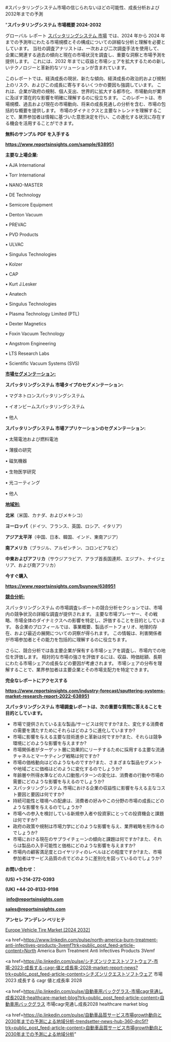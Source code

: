 #スパッタリングシステム市場の信じられないほどの可能性、成長分析および2032年までの予測

"<strong>スパッタリングシステム 市場概要 2024-2032</strong>

グローバル レポート <a href=https://www.reportsinsights.com/sample/638951>スパッタリングシステム 市場</a> では、2024 年から 2024 年までの予測年にわたる市場規模とその構成についての詳細な分析と理解を必要としています。 当社の調査アナリストは、一次および二次調査手法を使用して、企業に関連する過去の傾向と現在の市場状況を調査し、重要な洞察と市場予測を提供します。 これには、2032 年までに収益と市場シェアを拡大​​するための新しいテクノロジーと革新的なソリューションが含まれています。

このレポートでは、経済成長の現状、新たな傾向、経済成長の政治的および規制上のリスク、およびこの成長に寄与するいくつかの要因も強調しています。 これは、企業が政府の規制、個人支出、世界的に拡大する都市化、市場動向が業界に及ぼす潜在的な影響を明確に理解するのに役立ちます。 このレポートは、市場規模、過去および現在の市場動向、将来の成長見通しの分析を含む、市場の包括的な概要を提供します。 市場のダイナミクスと主要なトレンドを理解することで、業界参加者は情報に基づいた意思決定を行い、この進化する状況に存在する機会を活用することができます。

<strong><b>無料のサンプル PDF を入手する</b></strong>

<a href=https://www.reportsinsights.com/sample/638951><strong><u>https://www.reportsinsights.com/sample/638951</u></strong></a>

<strong>主要な上場企業:</strong>

• AJA International

• Torr International

• NANO-MASTER

• DE Technology

• Semicore Equipment

• Denton Vacuum

• PREVAC

• PVD Products

• ULVAC

• Singulus Technologies

• Kolzer

• CAP

• Kurt J.Lesker

• Anatech

• Singulus Technologies

• Plasma Technology Limited (PTL)

• Dexter Magnetics

• Foxin Vacuum Technology

• Angstrom Engineering

• LTS Research Labs

• Scientific Vacuum Systems (SVS)

<strong><u>市場セグメンテーション</u></strong><strong><u>:</u></strong>

<strong>スパッタリングシステム 市場タイプのセグメンテーション:</strong>

• マグネトロンスパッタリングシステム

• イオンビームスパッタリングシステム

• 他人

<strong>スパッタリングシステム 市場アプリケーションのセグメンテーション:</strong>

• 太陽電池および燃料電池

• 薄膜の研究

• 磁気機器

• 生物医学研究

• 光コーティング

• 他人

<strong><u>地域別</u></strong><strong><u>:</u></strong>

<strong>北米</strong>（米国、カナダ、およびメキシコ）

<strong>ヨーロッパ</strong>（ドイツ、フランス、英国、ロシア、イタリア）

<strong>アジア太平洋</strong>（中国、日本、韓国、インド、東南アジア）

<strong>南アメリカ</strong>（ブラジル、アルゼンチン、コロンビアなど）

<strong>中東およびアフリカ</strong>（サウジアラビア、アラブ首長国連邦、エジプト、ナイジェリア、および南アフリカ）

<strong>今すぐ購入</strong>

<a href=https://www.reportsinsights.com/buynow/638951><strong><u>https://www.reportsinsights.com/buynow/638951</u></strong></a>

<strong><u>競合分析:</u></strong>

スパッタリングシステム の市場調査レポートの競合分析セクションでは、市場内の競争状況の詳細な調査が提供されます。 主要な市場プレーヤー、その戦略、市場全体のダイナミクスへの影響を特定し、評価することを目的としています。 各企業のプロフィールでは、事業概要、製品ポートフォリオ、地理的存在、および最近の展開についての洞察が得られます。 この情報は、利害関係者が市場参加者とその能力を包括的に理解するのに役立ちます。

さらに、競合分析では各主要企業が保有する市場シェアを調査し、市場内での地位を評価します。 相対的な市場の強さを評価するには、収益、時価総額、長期にわたる市場シェアの成長などの要因が考慮されます。 市場シェアの分布を理解することで、業界参加者は主要企業とその市場支配力を特定できます。

<strong>完全なレポートにアクセスする</strong>

<a href=https://www.reportsinsights.com/industry-forecast/sputtering-systems-market-research-report-2022-638951><strong><u><b>https://www.reportsinsights.com/industry-forecast/sputtering-systems-market-research-report-2022-638951</b></u></strong></a>

<strong><b>スパッタリングシステム 市場調査レポートは、次の重要な質問に答えることを目的としています。</b></strong>
<ul>
  <li>市場で提供されている主な製品/サービスは何ですか?また、変化する消費者の需要を満たすためにそれらはどのように進化していますか?</li>
  <li>市場に影響を与える主要な技術進歩と革新は何ですか?また、それらは競争環境にどのような影響を与えますか?</li>
  <li>市場関係者がターゲット層に効果的にリーチするために採用する主要な流通チャネルとマーケティング戦略は何ですか?</li>
  <li>市場の価格動向はどのようなものですか?また、さまざまな製品セグメントや地域ごとに価格はどのように変化するのでしょうか?</li>
  <li>年齢層や所得水準などの人口動態パターンの変化は、消費者の行動や市場の需要にどのような影響を与えるのでしょうか?</li>
  <li>スパッタリングシステム 市場における企業の収益性に影響を与える主なコスト要因と要因は何ですか?</li>
  <li>持続可能性と環境への配慮は、消費者の好みやこの分野の市場の成長にどのような影響を与えるのでしょうか?</li>
  <li>市場への参入を検討している新規参入者や投資家にとっての投資機会と課題は何ですか?</li>
  <li>政府の政策や規制は市場力学にどのような影響を与え、業界戦略を形作るのでしょうか?</li>
  <li>市場における現在のサプライチェーンの傾向と課題は何ですか?また、それらは製品の入手可能性と価格にどのような影響を与えますか?</li>
  <li>市場内の顧客満足度とロイヤリティのレベルはどの程度ですか?また、市場参加者はサービス品質の点でどのように差別化を図っているのでしょうか?</li>
</ul>
<strong>お問い合わせ：</strong>

<strong>(US) +1-214-272-0393</strong>

<strong>(UK) +44-20-8133-9198</strong>

<strong> </strong><a href=info@reportsinsights.com><strong><u>info@reportsinsights.com</u></strong></a>

<a href=sales@reportsinsights.com><strong><u>sales@reportsinsights.com</u></strong></a>

<strong>アンセレ アンデレン ベリヒテ</strong>

<a href=https://www.linkedin.com/pulse/europe-vehicle-tire-markets-analysis-decision-makers-mmzmf/>Europe Vehicle Tire Market [2024 2032]</a>

<a href=https://www.linkedin.com/pulse/north-america-burn-treatment-anti-infectives-products-3vemf?trk=public_post_feed-article-content>North America Burn Treatment Anti Infectives Products 3Vemf</a>

<a href=https://jp.linkedin.com/pulse/シチズンリクエストソフトウェア-市場-2023-成長する-cagr-値と成長率-2028-market-report-news?trk=public_post_feed-article-content>シチズンリクエストソフトウェア 市場 2023 成長する cagr 値と成長率 2028</a>

<a href=https://jp.linkedin.com/pulse/自動車用バックグラス-市場cagr見通し成長2028-healthcare-market-blog?trk=public_post_feed-article-content>自動車用バックグラス 市場cagr見通し成長2028 healthcare market blog</a>

<a href=https://jp.linkedin.com/pulse/自動車品質サービス市場growth動向と2030年までの予測による地域分析-trendsetter-news-hub-360-drc5f?trk=public_post_feed-article-content>自動車品質サービス市場growth動向と2030年までの予測による地域分析</a>"
